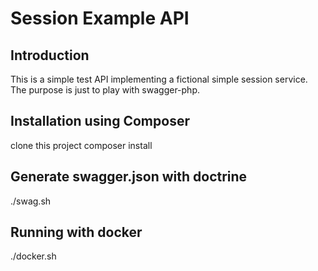 Session Example API
=======================

Introduction
------------
This is a simple test API implementing a fictional simple session
service. The purpose is just to play with swagger-php.

Installation using Composer
---------------------------

clone this project
composer install


Generate swagger.json with doctrine
-----------------------------------
./swag.sh


Running with docker
-------------------
./docker.sh

